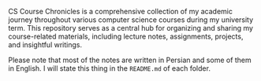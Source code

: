 CS Course Chronicles is a comprehensive collection of my academic journey throughout various computer science courses during my university term. This repository serves as a central hub for organizing and sharing my course-related materials, including lecture notes, assignments, projects, and insightful writings.

Please note that most of the notes are written in Persian and some of them in English. I will state this thing in the `README.md` of each folder.
